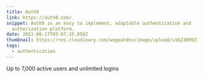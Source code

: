 ```yaml
---
title: Auth0
link: https://auth0.com/
snippet: Auth0 is an easy to implement, adaptable authentication and
  authorization platform.
date: 2021-06-17T03:07:15.856Z
thumbnail: https://res.cloudinary.com/wegoatdev/image/upload/v1623899233/freestuffdev/stuff/Screen_Shot_2021-06-17_at_11.06.34_AM.png
tags:
  - authentication
---
```

Up to 7,000 active users and unlimited logins